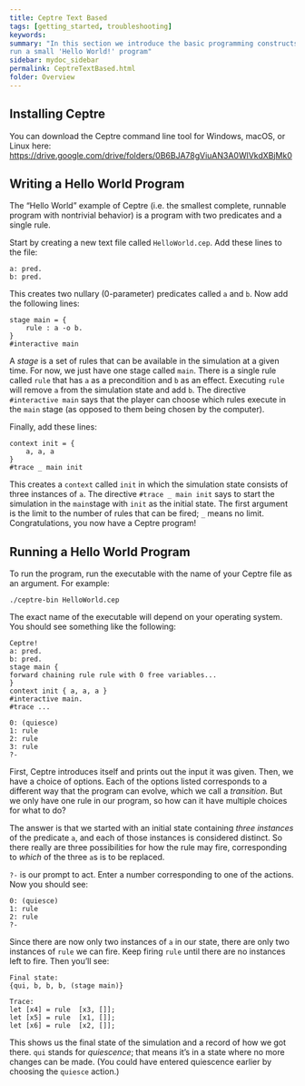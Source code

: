 ```yaml
---
title: Ceptre Text Based
tags: [getting_started, troubleshooting]
keywords:
summary: "In this section we introduce the basic programming constructs of the Ceptre language and 
run a small 'Hello World!' program"
sidebar: mydoc_sidebar
permalink: CeptreTextBased.html
folder: Overview
---
```


## Installing Ceptre
You can download the Ceptre command line tool for Windows, macOS, or Linux here: 
https://drive.google.com/drive/folders/0B6BJA78gViuAN3A0WlVkdXBjMk0

## Writing a Hello World Program
The “Hello World” example of Ceptre (i.e. the smallest complete, runnable program with nontrivial 
behavior) is a program with two predicates and a single rule.

Start by creating a new text file called `HelloWorld.cep`. Add these lines to the file:
```
a: pred.
b: pred.
```

This creates two nullary (0-parameter) predicates called `a` and `b`. Now add the following lines:
```
stage main = {
    rule : a -o b.
}
#interactive main
```
A *stage* is a set of rules that can be available in the simulation at a given time. For now, we 
just have one stage called `main`. There is a single rule called `rule` that has `a` as a 
precondition and `b` as an effect. Executing `rule` will remove `a` from the simulation state and 
add `b`. The directive `#interactive main` says that the player can choose which rules 
execute in the `main` stage (as opposed to them being chosen by the computer).

Finally, add these lines:
```
context init = {
    a, a, a
}
#trace _ main init
```
This creates a `context` called `init` in which the simulation state consists of three instances of 
`a`. The directive `#trace _ main init` says to start the simulation in the `main`stage with `init`
as the initial state. The first argument is the limit to the number of rules that can be fired; 
`_` means no limit. Congratulations, you now have a Ceptre program!

## Running a Hello World Program
To run the program, run the executable with the name of your Ceptre file as an argument. For example:
```
./ceptre-bin HelloWorld.cep
```

The exact name of the executable will depend on your operating system. You should see something 
like the following:
```
Ceptre!
a: pred.
b: pred.
stage main {
forward chaining rule rule with 0 free variables...
}
context init { a, a, a }
#interactive main.
#trace ...

0: (quiesce)
1: rule
2: rule
3: rule
?-
```

First, Ceptre introduces itself and prints out the input it was given. Then, we have a choice of 
options. Each of the options listed corresponds to a different way that the program can evolve, which 
we call a *transition*. But we only have one rule in our program, so how can it have multiple 
choices for what to do?

The answer is that we started with an initial state containing *three instances* of the predicate 
`a`, and each of those instances is considered distinct. So there really are three possibilities for how 
the rule may fire, corresponding to *which* of the three `a`s is to be replaced.

`?-` is our prompt to act. Enter a number corresponding to one of the actions. Now you should see:
```
0: (quiesce)
1: rule
2: rule
?-
```

Since there are now only two instances of `a` in our state, there are only two instances of 
`rule` we can fire. Keep firing `rule` until there are no instances left to fire. Then you’ll see:
```
Final state:
{qui, b, b, b, (stage main)}

Trace:
let [x4] = rule  [x3, []];
let [x5] = rule  [x1, []];
let [x6] = rule  [x2, []];
```

This shows us the final state of the simulation and a record of how we got there. `qui` stands for 
*quiescence*; that means it’s in a state where no more changes can be made. (You could have 
entered quiescence earlier by choosing the `quiesce` action.)
